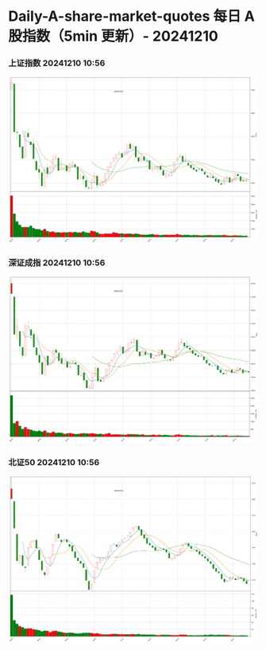 
# Daily-A-share-market-quotes 每日 A 股指数（5min 更新）- 20241210

### 上证指数 20241210 10:56
![](./fig/2024/12/20241210-sh000001.png)

### 深证成指 20241210 10:56
![](./fig/2024/12/20241210-sz399001.png)

### 北证50 20241210 10:56
![](./fig/2024/12/20241210-bj899050.png)
